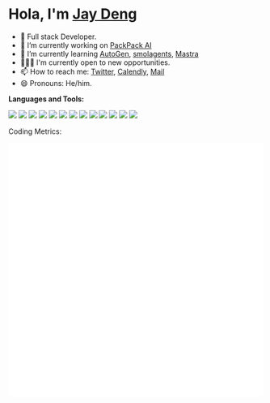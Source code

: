 # Hola, I'm [Jay Deng](https://github.com/naj1n)

- 🤖 Full stack Developer.
- 🔭 I’m currently working on [PackPack AI](https://packpack.ai)
- 🌱 I’m currently learning [AutoGen](https://github.com/microsoft/autogen), [smolagents](https://github.com/huggingface/smolagents), [Mastra](https://github.com/mastra-ai/mastra)
- 👨🏻‍💻 I'm currently open to new opportunities.
- 📫 How to reach me: [Twitter](https://twitter.com/ejaydng), [Calendly](https://calendly.com/naj1n), [Mail](mailto:contact@jaydeng.me)
- 😄 Pronouns: He/him.

**Languages and Tools:**

<code><img src="https://img.shields.io/badge/python-3670A0?style=flat-square&logo=python&logoColor=ffdd54"/></code>
<code><img src="https://img.shields.io/badge/-Go-4285F4?style=flat-square&logo=Go&logoColor=white"/></code>
<code><img src="https://img.shields.io/badge/-TypeScript-007ACC?style=flat-square&logo=typeScript&logoColor=white"/></code>
<code><img src="https://img.shields.io/badge/-Rust-FF4785?style=flat-square&logo=Rust&logoColor=white"/></code>
<code><img src="https://img.shields.io/badge/-PostgreSQL-4B32C3?style=flat-square&logo=PostgreSQL&logoColor=white"/></code>
<code><img src="https://img.shields.io/badge/-MySQL-F29111?style=flat-square&logo=MySQL&logoColor=white"/></code>
<code><img src="https://img.shields.io/badge/-Redis-A80030?style=flat-square&logo=Redis&logoColor=white"/></code>
<code><img src="https://img.shields.io/badge/-Docker-175DDC?style=flat-square&logo=docker&logoColor=white"/></code>
<code><img src="https://img.shields.io/badge/-WASM-5849BE?style=flat-square&logo=webassembly&logoColor=white"/></code>
<code><img src="https://img.shields.io/badge/-React-blue?style=flat-square&logo=React&logoColor=white"/></code>
<code><img src="https://img.shields.io/badge/-Kubernetes-0078d7?style=flat-square&logo=kubernetes&logoColor=white"/></code>
<code><img src="https://img.shields.io/badge/-Github-181717?style=flat-square&logo=GitHub&logoColor=white"/></code>
<code><img src="https://img.shields.io/badge/-Git-F44D27?style=flat-square&logo=Git&logoColor=white"/></code>

Coding Metrics:

![Metrics](./github-metrics.svg)

